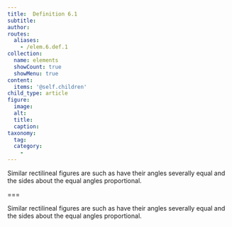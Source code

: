 ```yaml
---
title:  Definition 6.1
subtitle: 
author:
routes:
  aliases:
    - /elem.6.def.1
collection:
  name: elements
  showCount: true
  showMenu: true
content:
  items: '@self.children'
child_type: article
figure:
  image:
  alt:
  title:
  caption:
taxonomy:
  tag:
  category:
    - 
---
```


<p><hi rend="bold">Similar rectilineal figures</hi> are such as have their angles severally equal and the sides about the equal angles proportional.</p>

===

<p><span class="bold">Similar rectilineal figures</span> are such as have their angles severally equal and the sides about the equal angles proportional.</p>

